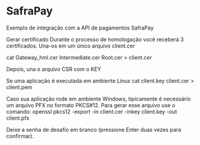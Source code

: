 # SafraPay
Exemplo de integração com a API de pagamentos SafraPay

Gerar certificado
Durante o processo de homologação você receberá 3 certificados.
Una-os em um único arquivo client.cer

cat Gateway_hml.cer Intermediate.cer Root.cer > client.cer

Depois, una o arquivo CSR com o KEY

Se uma aplicação é executada em ambiente Linux
cat client.key client.cer > client.pem

Caso sua aplicação rode em ambiente Windows, tipicamente é necessário um arquivo PFX
no formato PKCS#12. Para gerar esse arquivo use o comando:
openssl pkcs12 -export -in client.cer -inkey client.key -out client.pfx

Deixe a senha de desafio em branco (pressione Enter duas vezes para confirmar).

